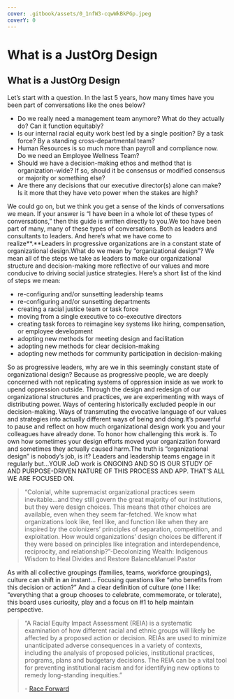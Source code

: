 ```yaml
---
cover: .gitbook/assets/0_1nfW3-cqwWkBkPGp.jpeg
coverY: 0
---
```


# What is a JustOrg Design

## What is a JustOrg Design

Let’s start with a question. In the last 5 years, how many times have you been part of conversations like the ones below?

* Do we really need a management team anymore? What do they actually do? Can it function equitably?
* Is our internal racial equity work best led by a single position? By a task force? By a standing cross-departmental team?
* Human Resources is so much more than payroll and compliance now. Do we need an Employee Wellness Team?
* Should we have a decision-making ethos and method that is organization-wide? If so, should it be consensus or modified consensus or majority or something else?
* Are there any decisions that our executive director(s) alone can make? Is it more that they have veto power when the stakes are high?

We could go on, but we think you get a sense of the kinds of conversations we mean. If your answer is “I have been in a whole lot of these types of conversations,” then this guide is written directly to you.We too have been part of many, many of these types of conversations. Both as leaders and consultants to leaders. And here’s what we have come to realize**.**Leaders in progressive organizations are in a constant state of organizational design.What do we mean by “organizational design”? We mean all of the steps we take as leaders to make our organizational structure and decision-making more reflective of our values and more conducive to driving social justice strategies. Here’s a short list of the kind of steps we mean:

* re-configuring and/or sunsetting leadership teams
* re-configuring and/or sunsetting departments
* creating a racial justice team or task force
* moving from a single executive to co-executive directors
* creating task forces to reimagine key systems like hiring, compensation, or employee development
* adopting new methods for meeting design and facilitation
* adopting new methods for clear decision-making
* adopting new methods for community participation in decision-making

So as progressive leaders, why are we in this seemingly constant state of organizational design? Because as progressive people, we are deeply concerned with not replicating systems of oppression inside as we work to upend oppression outside. Through the design and redesign of our organizational structures and practices, we are experimenting with ways of distributing power. Ways of centering historically excluded people in our decision-making. Ways of transmuting the evocative language of our values and strategies into actually different ways of being and doing.It’s powerful to pause and reflect on how much organizational design work you and your colleagues have already done. To honor how challenging this work is. To own how sometimes your design efforts moved your organization forward and sometimes they actually caused harm.The truth is “organizational design” is nobody’s job, is it? Leaders and leadership teams engage in it regularly but…YOUR JoD work is ONGOING AND SO IS OUR STUDY OF AND PURPOSE-DRIVEN NATURE OF THIS PROCESS AND APP. THAT’S ALL WE ARE FOCUSED ON.

> “Colonial, white supremacist organizational practices seem inevitable…and they still govern the great majority of our institutions, but they were design choices. This means that other choices are available, even when they seem far-fetched. We know what organizations look like, feel like, and function like when they are inspired by the colonizers’ principles of separation, competition, and exploitation. How would organizations’ design choices be different if they were based on principles like integration and interdependence, reciprocity, and relationship?”-Decolonizing Wealth: Indigenous Wisdom to Heal Divides and Restore BalanceManuel Pastor

As with all collective groupings (families, teams, workforce groupings), culture can shift in an instant… Focusing questions like “who benefits from this decision or action?” And a clear definition of culture (one I like: “everything that a group chooses to celebrate, commemorate, or tolerate), this board uses curiosity, play and a focus on #1 to help maintain perspective.

> “A Racial Equity Impact Assessment (REIA) is a systematic examination of how different racial and ethnic groups will likely be affected by a proposed action or decision. REIAs are used to minimize unanticipated adverse consequences in a variety of contexts, including the analysis of proposed policies, institutional practices, programs, plans and budgetary decisions. The REIA can be a vital tool for preventing institutional racism and for identifying new options to remedy long-standing inequities.”
>
> \- [Race Forward](https://web.archive.org/web/20210227211009/https://www.raceforward.org/practice/tools/racial-equity-impact-assessment-toolkit)

